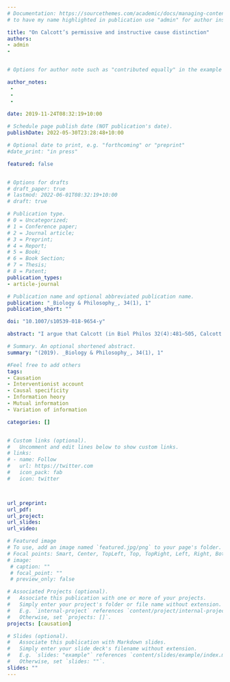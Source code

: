 ```yaml
---
# Documentation: https://sourcethemes.com/academic/docs/managing-content/
# to have my name highlighted in publication use "admin" for author instead of Pierrick Bourrat

title: "On Calcott’s permissive and instructive cause distinction"
authors:
- admin
- 


# Options for author note such as "contributed equally" in the example below, assuming they are three authors, the third author is corresponding author.

author_notes:
 - 
 - 
 - 
 
date: 2019-11-24T08:32:19+10:00

# Schedule page publish date (NOT publication's date).
publishDate: 2022-05-30T23:28:48+10:00

# Optional date to print, e.g. "forthcoming" or "preprint"
#date_print: "in press"

featured: false


# Options for drafts
# draft_paper: true
# lastmod: 2022-06-01T08:32:19+10:00
# draft: true

# Publication type.
# 0 = Uncategorized;
# 1 = Conference paper;
# 2 = Journal article;
# 3 = Preprint;
# 4 = Report;
# 5 = Book;
# 6 = Book Section;
# 7 = Thesis;
# 8 = Patent;
publication_types:
- article-journal

# Publication name and optional abbreviated publication name.
publication: "_Biology & Philosophy_, 34(1), 1"
publication_short: ""

doi: "10.1007/s10539-018-9654-y"

abstract: "I argue that Calcott (in Biol Philos 32(4):481–505, Calcott 2017) mischaracterizes in an important way the notion of causal specificity proposed by Woodward (in iol Philos 25(3):287–318, Woodward 2010). This leads him to (1) rely too heavily on one single aspect of Woodward’s analysis on causal specificity; (2) propose an information-theoretic measure he calls ‘precision’ which is partly redundant with, but less general than one of the dimensions in Woodward’s analysis of specificity, without acknowledging Woodward’s analysis; and (3) claim that comparing the specificities of two or more causes under what he calls a competitive analysis of causes, does not permit to capture the distinction between permissive and instructive causes. After having restated Woodward’s analysis of causal specificity, I present an information-theoretic measure (variation of causal information) which, although related to Calcott’s measure, is more general than his and corresponds to the notion of specificity he missed in Woodward’s analysis. I then show how this measure can be used, together with mutual causal information (which captures another dimension of specificity in Woodward’s analysis), to distinguish permissive from instructive cuses in a competitive analysis of causes."

# Summary. An optional shortened abstract.
summary: "(2019). _Biology & Philosophy_, 34(1), 1"

#Feel free to add others
tags:
- Causation
- Interventionist account
- Causal specificity
- Information heory
- Mutual information
- Variation of information

categories: []


# Custom links (optional).
#   Uncomment and edit lines below to show custom links.
# links:
# - name: Follow
#   url: https://twitter.com
#   icon_pack: fab
#   icon: twitter



url_preprint:
url_pdf:
url_project:
url_slides:
url_video:

# Featured image
# To use, add an image named `featured.jpg/png` to your page's folder. 
# Focal points: Smart, Center, TopLeft, Top, TopRight, Left, Right, BottomLeft, Bottom, BottomRight.
# image:
 # caption: ""
 # focal_point: ""
 # preview_only: false

# Associated Projects (optional).
#   Associate this publication with one or more of your projects.
#   Simply enter your project's folder or file name without extension.
#   E.g. `internal-project` references `content/project/internal-project/index.md`.
#   Otherwise, set `projects: []`.
projects: [causation]

# Slides (optional).
#   Associate this publication with Markdown slides.
#   Simply enter your slide deck's filename without extension.
#   E.g. `slides: "example"` references `content/slides/example/index.md`.
#   Otherwise, set `slides: ""`.
slides: ""
---
```



